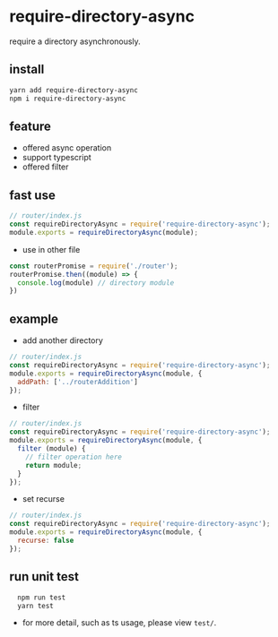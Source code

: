 # require-directory-async

require a directory asynchronously.

## install

```bash
yarn add require-directory-async
npm i require-directory-async
```

## feature

* offered async operation
* support typescript
* offered filter

## fast use

```js
// router/index.js
const requireDirectoryAsync = require('require-directory-async');
module.exports = requireDirectoryAsync(module);
```

* use in other file

```js
const routerPromise = require('./router');
routerPromise.then((module) => {
  console.log(module) // directory module
})
```

## example

* add another directory

```js
// router/index.js
const requireDirectoryAsync = require('require-directory-async');
module.exports = requireDirectoryAsync(module, {
  addPath: ['../routerAddition']
});
```

* filter

```js
// router/index.js
const requireDirectoryAsync = require('require-directory-async');
module.exports = requireDirectoryAsync(module, {
  filter (module) {
    // filter operation here
    return module;
  }
});
```

* set recurse

```js
// router/index.js
const requireDirectoryAsync = require('require-directory-async');
module.exports = requireDirectoryAsync(module, {
  recurse: false
});
```

## run unit test

```bash
  npm run test
  yarn test
```

* for more detail, such as ts usage, please view `test/`.
